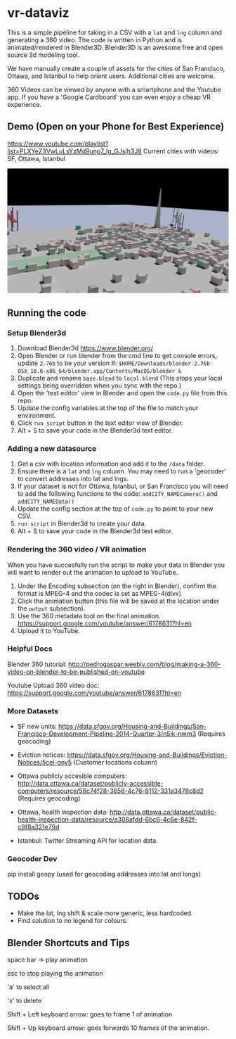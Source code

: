 # vr-dataviz

This is a simple pipeline for taking in a CSV with a ```lat``` and ```lng``` column and generating a 360 video.
The code is written in Python and is animated/rendered in Blender3D.
Blender3D is an awesome free and open source 3d modeling tool.

We have manually create a couple of assets for the cities of San Francisco, Ottawa, and Istanbul to help orient users.
Additional cities are welcome.

360 Videos can be viewed by anyone with a smartphone and the Youtube app. If you have a 'Google Cardboard' you can even enjoy a cheap VR experience.


## Demo (Open on your Phone for Best Experience)
https://www.youtube.com/playlist?list=PLXYeZ3VwLuLsYzMd9unp7_Ig_GJsjh3J8
Current cities with videos: SF, Ottawa, Istanbul

![Alt text](sample.png?raw=true "Sample Render")


## Running the code

### Setup Blender3d

1. Download Blender3d https://www.blender.org/
2. Open Blender or run blender from the cmd line to get console errors, update ```2.76b``` to be your version #:
```$HOME/Downloads/blender-2.76b-OSX_10.6-x86_64/blender.app/Contents/MacOS/blender &```
3. Duplicate and rename ```base.blend``` to ```local.blend``` (This stops your local settings being overridden when you sync with the repo.)
4. Open the 'text editor' view in Blender and open the ```code.py``` file from this repo.
5. Update the config variables at the top of the file to match your environment.
6. Click ```run script``` button in the text editor view of Blender.
7. Alt + S to save your code in the  Blender3d text editor.


### Adding a new datasource

1. Get a csv with location information and add it to the ```/data``` folder.
2. Ensure there is a ```lat``` and ```lng``` column. You may need to run a 'geocoder' to convert addresses into lat and lngs.
3. If your dataset is not for Ottawa, Istanbul, or San Francisco you will need to add the following functions to the code: ```addCITY_NAMECamera()``` and ```addCITY_NAMEData()```
4. Update the config section at the top of ```code.py``` to point to your new CSV.
5. ```run script``` in Blender3d to create your data.
6. Alt + S to save your code in the  Blender3d text editor.


### Rendering the 360 video / VR animation

When you have succesfully run the script to make your data in Blender you will want to render out the animation to upload to YouTube.

1. Under the Encoding subsection (on the right in Blender), confirm the format is MPEG-4 and the codec is set as MPEG-4(divx)
2. Click the animation button (this file will be saved at the location under the ```output``` subsection). 
3. Use the 360 metadata tool on the final animation. https://support.google.com/youtube/answer/6178631?hl=en
4. Upload it to YouTube.


### Helpful Docs

Blender 360 tutorial:
http://pedrogaspar.weebly.com/blog/making-a-360-video-on-blender-to-be-published-on-youtube

Youtube Upload 360 video doc:
https://support.google.com/youtube/answer/6178631?hl=en


### More Datasets

- SF new units: https://data.sfgov.org/Housing-and-Buildings/San-Francisco-Development-Pipeline-2014-Quarter-3/n5ik-nmm3
(Requires geocoding)

- Eviction notices: https://data.sfgov.org/Housing-and-Buildings/Eviction-Notices/5cei-gny5
(Customer locations column)

- Ottawa publicly accesible computers: http://data.ottawa.ca/dataset/publicly-accessible-computers/resource/58c74f28-3656-4c76-8112-331a3478c8d2
(Requires geocoding)

- Ottawa, health inspection data: http://data.ottawa.ca/dataset/public-health-inspection-data/resource/a308afdd-6bc6-4c6e-842f-c8f8a321e79d

- Istanbul: Twitter Streaming API for location data.



### Geocoder Dev
pip install geopy (used for geocoding addresses into lat and longs)


## TODOs
- Make the lat, lng shift & scale more generic, less hardcoded.
- Find solution to no legend for colours.


## Blender Shortcuts and Tips

space bar -> play animation

esc to stop playing the animation

'a' to select all

'x' to delete

Shift + Left keyboard arrow: goes to frame 1 of animation

Shift + Up keyboard arrow: goes forwards 10 frames of the animation.



